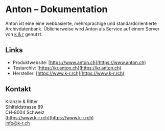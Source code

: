 # Anton – Dokumentation

Anton ist eine eine webbasierte, mehrsprachige und standardorientierte Archivdatenbank. Üblicherweise wird Anton als Service auf einem Server von [k & r](https://www.k-r.ch) genutzt.

## Links

- Produktwebsite: [https://www.anton.ch](https://www.anton.ch)
- Testarchiv: [https://kr.anton.ch](https://kr.anton.ch)
- Hersteller: [https://www.k-r.rch](https://www.k-r.rch)

## Kontakt
Kränzle & Ritter<br>
Sihlfeldstrasse 89<br>
CH-8004 Schweiz<br>
[https://www.k-r.rch](https://www.k-r.rch)<br>
[info@k-r.ch](mailto:info@k-r.ch)
